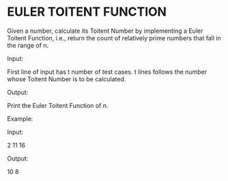 
EULER TOITENT FUNCTION
============================

Given a number, calculate its Toitent Number by implementing a Euler Toitent Function, i.e., return the count of relatively prime numbers that fall in the range of n.

Input:

First line of input has t number of test cases.
t lines follows the number whose Toitent Number is to be calculated.

Output:

Print the Euler Toitent Function of n.

Example:

Input:

2
11
16

Output:

10
8